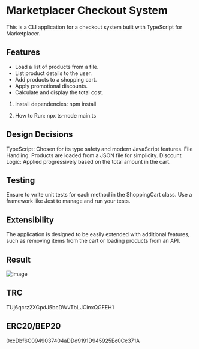 # Marketplacer Checkout System

This is a CLI application for a checkout system built with TypeScript for Marketplacer.

## Features

- Load a list of products from a file.
- List product details to the user.
- Add products to a shopping cart.
- Apply promotional discounts.
- Calculate and display the total cost.

1. Install dependencies:
   npm install

2. How to Run:
   npx ts-node main.ts

## Design Decisions
TypeScript: Chosen for its type safety and modern JavaScript features.
File Handling: Products are loaded from a JSON file for simplicity.
Discount Logic: Applied progressively based on the total amount in the cart.

## Testing
Ensure to write unit tests for each method in the ShoppingCart class.
Use a framework like Jest to manage and run your tests.

## Extensibility
The application is designed to be easily extended with additional features, such as removing items from the cart or loading products from an API.

## Result
![image](https://github.com/user-attachments/assets/69661cad-6d9d-40e5-836c-da514c859672)

## TRC
TUj6qcrz2XGpdJ5bcDWvTbLJCinxQGFEH1

## ERC20/BEP20
0xcDbf6C0949037404aDDd9191D945925Ec0Cc371A
